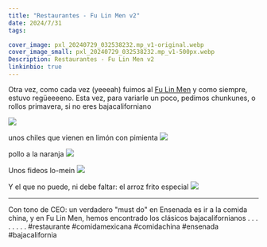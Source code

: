 ```yaml
---
title: "Restaurantes - Fu Lin Men v2"
date: 2024/7/31
tags:

cover_image: pxl_20240729_032538232.mp_v1-original.webp
cover_image_small: pxl_20240729_032538232.mp_v1-500px.webp
Description: Restaurantes - Fu Lin Men v2
linkinbio: true
---
```


Otra vez, como cada vez (yeeeah) fuimos al <a href="/2022/12/31/Restaurante-Fu-Lin-Men---Ensenada,-BC/">Fu Lin Men</a> y como siempre, estuvo regüeeeeno. Esta vez, para variarle un poco, pedimos chunkunes, o rollos primavera, si no eres bajacaliforniano

[![](pxl_20240729_032458899_v1)](pxl_20240729_032458899_v1-original.webp)

unos chiles que vienen en limón con pimienta
[![](pxl_20240729_032504490_v1)](pxl_20240729_032504490_v1-original.webp)

pollo a la naranja
[![](pxl_20240729_032520748.mp_v1)](pxl_20240729_032520748.mp_v1-original.webp)

Unos fideos lo-mein
[![](pxl_20240729_032818860_v1)](pxl_20240729_032818860_v1-original.webp)

Y el que no puede, ni debe faltar: el arroz frito especial
[![](pxl_20240729_032538232.mp_v1)](pxl_20240729_032538232.mp_v1-original.webp)

---
Con tono de CEO: un verdadero "must do" en Ensenada es ir a la comida china, y en Fu Lin Men, hemos encontrado los clásicos bajacalifornianos 
.
.
.
.
.
.
.
.
#restaurante #comidamexicana #comidachina #ensenada #bajacalifornia